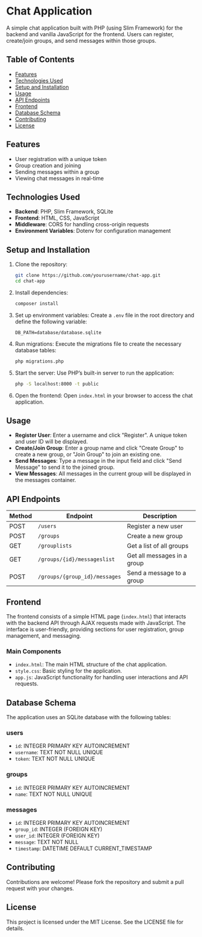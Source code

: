 # Chat Application

A simple chat application built with PHP (using Slim Framework) for the backend and vanilla JavaScript for the frontend. Users can register, create/join groups, and send messages within those groups.

## Table of Contents
- [Features](#features)
- [Technologies Used](#technologies-used)
- [Setup and Installation](#setup-and-installation)
- [Usage](#usage)
- [API Endpoints](#api-endpoints)
- [Frontend](#frontend)
- [Database Schema](#database-schema)
- [Contributing](#contributing)
- [License](#license)

## Features
- User registration with a unique token
- Group creation and joining
- Sending messages within a group
- Viewing chat messages in real-time

## Technologies Used
- **Backend**: PHP, Slim Framework, SQLite
- **Frontend**: HTML, CSS, JavaScript
- **Middleware**: CORS for handling cross-origin requests
- **Environment Variables**: Dotenv for configuration management

## Setup and Installation
1. Clone the repository:

    ```bash
    git clone https://github.com/yourusername/chat-app.git
    cd chat-app
    ```

2. Install dependencies:

    ```bash
    composer install
    ```

3. Set up environment variables: Create a `.env` file in the root directory and define the following variable:

    ```plaintext
    DB_PATH=database/database.sqlite
    ```

4. Run migrations: Execute the migrations file to create the necessary database tables:

    ```bash
    php migrations.php
    ```

5. Start the server: Use PHP’s built-in server to run the application:

    ```bash
    php -S localhost:8000 -t public
    ```

6. Open the frontend: Open `index.html` in your browser to access the chat application.

## Usage
- **Register User**: Enter a username and click "Register". A unique token and user ID will be displayed.
- **Create/Join Group**: Enter a group name and click "Create Group" to create a new group, or "Join Group" to join an existing one.
- **Send Messages**: Type a message in the input field and click "Send Message" to send it to the joined group.
- **View Messages**: All messages in the current group will be displayed in the messages container.

## API Endpoints

| Method | Endpoint                          | Description                     |
|--------|-----------------------------------|---------------------------------|
| POST   | `/users`                          | Register a new user            |
| POST   | `/groups`                         | Create a new group             |
| GET    | `/grouplists`                    | Get a list of all groups       |
| GET    | `/groups/{id}/messageslist`      | Get all messages in a group    |
| POST   | `/groups/{group_id}/messages`    | Send a message to a group      |

## Frontend
The frontend consists of a simple HTML page (`index.html`) that interacts with the backend API through AJAX requests made with JavaScript. The interface is user-friendly, providing sections for user registration, group management, and messaging.

### Main Components
- `index.html`: The main HTML structure of the chat application.
- `style.css`: Basic styling for the application.
- `app.js`: JavaScript functionality for handling user interactions and API requests.

## Database Schema
The application uses an SQLite database with the following tables:

### users
- `id`: INTEGER PRIMARY KEY AUTOINCREMENT
- `username`: TEXT NOT NULL UNIQUE
- `token`: TEXT NOT NULL UNIQUE

### groups
- `id`: INTEGER PRIMARY KEY AUTOINCREMENT
- `name`: TEXT NOT NULL UNIQUE

### messages
- `id`: INTEGER PRIMARY KEY AUTOINCREMENT
- `group_id`: INTEGER (FOREIGN KEY)
- `user_id`: INTEGER (FOREIGN KEY)
- `message`: TEXT NOT NULL
- `timestamp`: DATETIME DEFAULT CURRENT_TIMESTAMP

## Contributing
Contributions are welcome! Please fork the repository and submit a pull request with your changes.

## License
This project is licensed under the MIT License. See the LICENSE file for details.
